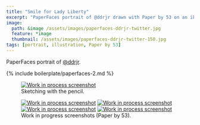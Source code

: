 ```yaml
---
title: "Smile for Lady Liberty"
excerpt: "PaperFaces portrait of @ddrjr drawn with Paper by 53 on an iPad."
image: 
  path: &image /assets/images/paperfaces-ddrjr-twitter.jpg 
  feature: *image
  thumbnail: /assets/images/paperfaces-ddrjr-twitter-150.jpg
tags: [portrait, illustration, Paper by 53]
---
```


PaperFaces portrait of <a href="http://twitter.com/ddrjr">@ddrjr</a>.

{% include boilerplate/paperfaces-2.md %}

<figure>
	<a href="{{ site.url }}/assets/images/paperfaces-ddrjr-process-1-lg.jpg"><img src="{{ site.url }}/assets/images/paperfaces-ddrjr-process-1-750.jpg" alt="Work in process screenshot"></a>
	<figcaption>Sketching with the pencil.</figcaption>
</figure>

<figure class="half">
	<a href="{{ site.url }}/assets/images/paperfaces-ddrjr-process-2-lg.jpg"><img src="{{ site.url }}/assets/images/paperfaces-ddrjr-process-2-600.jpg" alt="Work in process screenshot"></a>
	<a href="{{ site.url }}/assets/images/paperfaces-ddrjr-process-3-lg.jpg"><img src="{{ site.url }}/assets/images/paperfaces-ddrjr-process-3-600.jpg" alt="Work in process screenshot"></a>
	<a href="{{ site.url }}/assets/images/paperfaces-ddrjr-process-4-lg.jpg"><img src="{{ site.url }}/assets/images/paperfaces-ddrjr-process-4-600.jpg" alt="Work in process screenshot"></a>
	<a href="{{ site.url }}/assets/images/paperfaces-ddrjr-process-5-lg.jpg"><img src="{{ site.url }}/assets/images/paperfaces-ddrjr-process-5-600.jpg" alt="Work in process screenshot"></a>
	<figcaption>Work in progress screenshots (Paper by 53).</figcaption>
</figure>
